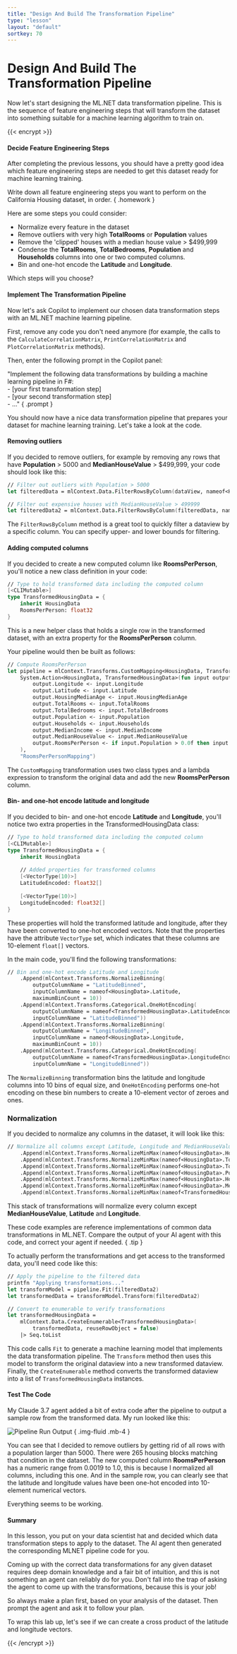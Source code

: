 ```yaml
---
title: "Design And Build The Transformation Pipeline"
type: "lesson"
layout: "default"
sortkey: 70
---
```


# Design And Build The Transformation Pipeline

Now let's start designing the ML.NET data transformation pipeline. This is the sequence of feature engineering steps that will transform the dataset into something suitable for a machine learning algorithm to train on.

{{< encrypt >}}

#### Decide Feature Engineering Steps

After completing the previous lessons, you should have a pretty good idea which feature engineering steps are needed to get this dataset ready for machine learning training.

Write down all feature engineering steps you want to perform on the California Housing dataset, in order.
{ .homework }

Here are some steps you could consider:

-   Normalize every feature in the dataset
-   Remove outliers with very high **TotalRooms** or **Population** values
-   Remove the 'clipped' houses with a median house value > $499,999
-   Condense the **TotalRooms**, **TotalBedrooms**, **Population** and **Households** columns into one or two computed columns.
-   Bin and one-hot encode the **Latitude** and **Longitude**.

Which steps will you choose?

#### Implement The Transformation Pipeline

Now let's ask Copilot to implement our chosen data transformation steps with an ML.NET machine learning pipeline.

First, remove any code you don't need anymore (for example, the calls to the `CalculateCorrelationMatrix`, `PrintCorrelationMatrix` and `PlotCorrelationMatrix` methods).

Then, enter the following prompt in the Copilot panel:

"Implement the following data transformations by building a machine learning pipeline in F#:<br>- [your first transformation step]<br>- [your second transformation step]<br>- ..."
{ .prompt }

You should now have a nice data transformation pipeline that prepares your dataset for machine learning training. Let's take a look at the code.

#### Removing outliers

If you decided to remove outliers, for example by removing any rows that have **Population** > 5000 and **MedianHouseValue** > $499,999, your code should look like this:

```fsharp
// Filter out outliers with Population > 5000
let filteredData = mlContext.Data.FilterRowsByColumn(dataView, nameof<HousingData>.Population, upperBound = 5000.0)

// Filter out expensive houses with MedianHouseValue > 499999
let filteredData2 = mlContext.Data.FilterRowsByColumn(filteredData, nameof<HousingData>.MedianHouseValue, upperBound = 499999.0)
```

The `FilterRowsByColumn` method is a great tool to quickly filter a dataview by a specific column. You can specify upper- and lower bounds for filtering.

#### Adding computed columns

If you decided to create a new computed column like **RoomsPerPerson**, you'll notice a new class definition in your code:

```fsharp
// Type to hold transformed data including the computed column
[<CLIMutable>]
type TransformedHousingData = {
    inherit HousingData
    RoomsPerPerson: float32
}
```

This is a new helper class that holds a single row in the transformed dataset, with an extra property for the **RoomsPerPerson** column.

Your pipeline would then be built as follows:

```fsharp
// Compute RoomsPerPerson
let pipeline = mlContext.Transforms.CustomMapping<HousingData, TransformedHousingData>(
    System.Action<HousingData, TransformedHousingData>(fun input output ->
        output.Longitude <- input.Longitude
        output.Latitude <- input.Latitude
        output.HousingMedianAge <- input.HousingMedianAge
        output.TotalRooms <- input.TotalRooms
        output.TotalBedrooms <- input.TotalBedrooms
        output.Population <- input.Population
        output.Households <- input.Households
        output.MedianIncome <- input.MedianIncome
        output.MedianHouseValue <- input.MedianHouseValue
        output.RoomsPerPerson <- if input.Population > 0.0f then input.TotalRooms / input.Population else 0.0f
    ),
    "RoomsPerPersonMapping")
```

The `CustomMapping` transformation uses two class types and a lambda expression to transform the original data and add the new **RoomsPerPerson** column.

#### Bin- and one-hot encode latitude and longitude

If you decided to bin- and one-hot encode **Latitude** and **Longitude**, you'll notice two extra properties in the TransformedHousingData class:

```fsharp
// Type to hold transformed data including the computed column
[<CLIMutable>]
type TransformedHousingData = {
    inherit HousingData
    
    // Added properties for transformed columns
    [<VectorType(10)>]
    LatitudeEncoded: float32[]
    
    [<VectorType(10)>]
    LongitudeEncoded: float32[]
}
```

These properties will hold the transformed latitude and longitude, after they have been converted to one-hot encoded vectors. Note that the properties have the attribute `VectorType` set, which indicates that these columns are 10-element `float[]` vectors.

In the main code, you'll find the following transformations:

```fsharp
// Bin and one-hot encode Latitude and Longitude
    .Append(mlContext.Transforms.NormalizeBinning(
        outputColumnName = "LatitudeBinned",
        inputColumnName = nameof<HousingData>.Latitude,
        maximumBinCount = 10))
    .Append(mlContext.Transforms.Categorical.OneHotEncoding(
        outputColumnName = nameof<TransformedHousingData>.LatitudeEncoded,
        inputColumnName = "LatitudeBinned"))
    .Append(mlContext.Transforms.NormalizeBinning(
        outputColumnName = "LongitudeBinned",
        inputColumnName = nameof<HousingData>.Longitude,
        maximumBinCount = 10))
    .Append(mlContext.Transforms.Categorical.OneHotEncoding(
        outputColumnName = nameof<TransformedHousingData>.LongitudeEncoded,
        inputColumnName = "LongitudeBinned"))
```

The `NormalizeBinning` transformation bins the latitude and longitude columns into 10 bins of equal size, and `OneHotEncoding` performs one-hot encoding on these bin numbers to create a 10-element vector of zeroes and ones.

### Normalization

If you decided to normalize any columns in the dataset, it will look like this:

```fsharp
// Normalize all columns except Latitude, Longitude and MedianHouseValue
    .Append(mlContext.Transforms.NormalizeMinMax(nameof<HousingData>.HousingMedianAge))
    .Append(mlContext.Transforms.NormalizeMinMax(nameof<HousingData>.TotalRooms))
    .Append(mlContext.Transforms.NormalizeMinMax(nameof<HousingData>.TotalBedrooms))
    .Append(mlContext.Transforms.NormalizeMinMax(nameof<HousingData>.Population))
    .Append(mlContext.Transforms.NormalizeMinMax(nameof<HousingData>.Households))
    .Append(mlContext.Transforms.NormalizeMinMax(nameof<HousingData>.MedianIncome))
    .Append(mlContext.Transforms.NormalizeMinMax(nameof<TransformedHousingData>.RoomsPerPerson))
```

This stack of transformations will normalize every column except **MedianHouseValue**, **Latitude** and **Longitude**.

These code examples are reference implementations of common data transformations in ML.NET. Compare the output of your AI agent with this code, and correct your agent if needed.
{ .tip }

To actually perform the transformations and get access to the transformed data, you'll need code like this:

```fsharp
// Apply the pipeline to the filtered data
printfn "Applying transformations..."
let transformModel = pipeline.Fit(filteredData2)
let transformedData = transformModel.Transform(filteredData2)

// Convert to enumerable to verify transformations
let transformedHousingData = 
    mlContext.Data.CreateEnumerable<TransformedHousingData>(
        transformedData, reuseRowObject = false)
    |> Seq.toList
```

This code calls `Fit` to generate a machine learning model that implements the data transformation pipeline. The `Transform` method then uses this model to transform the original dataview into a new transformed dataview. Finally, the `CreateEnumerable` method converts the transformed dataview into a list of `TransformedHousingData` instances.

#### Test The Code

My Claude 3.7 agent added a bit of extra code after the pipeline to output a sample row from the transformed data. My run looked like this:

![Pipeline Run Output](../img/pipeline-run.png)
{ .img-fluid .mb-4 }

You can see that I decided to remove outliers by getting rid of all rows with a population larger than 5000. There were 265 housing blocks matching that condition in the dataset. The new computed column **RoomsPerPerson** has a numeric range from 0.0019 to 1.0, this is because I normalized all columns, including this one. And in the sample row, you can clearly see that the latitude and longitude values have been one-hot encoded into 10-element numerical vectors.

Everything seems to be working.

#### Summary

In this lesson, you put on your data scientist hat and decided which data transformation steps to apply to the dataset. The AI agent then generated the corresponding MLNET pipeline code for you.

Coming up with the correct data transformations for any given dataset requires deep domain knowledge and a fair bit of intuition, and this is not something an agent can reliably do for you. Don't fall into the trap of asking the agent to come up with the transformations, because this is your job!

So always make a plan first, based on your analysis of the dataset. Then prompt the agent and ask it to follow your plan.

To wrap this lab up, let's see if we can create a cross product of the latitude and longitude vectors.

{{< /encrypt >}}